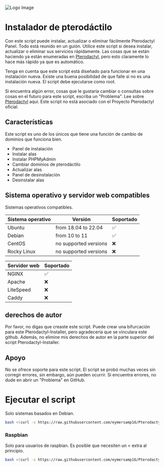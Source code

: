 ![Logo Image](https://raw.githubusercontent.com/eymersamp16/Pterodactyl-Installer-Spanish/main/configs/installer.png)


# Instalador de pterodáctilo

Con este script puede instalar, actualizar o eliminar fácilmente Pterodactyl Panel. Todo está reunido en un guión.
Utilice este script si desea instalar, actualizar o eliminar sus servicios rápidamente. Las cosas que se están haciendo ya están enumeradas en [Pterodactyl](https://pterodactyl.io/), pero esto claramente lo hace más rápido ya que es automático.

Tenga en cuenta que este script está diseñado para funcionar en una instalación nueva. Existe una buena posibilidad de que falle si no es una instalación nueva.
El script debe ejecutarse como root.

Si encuentra algún error, cosas que le gustaría cambiar o consultas sobre cosas en el futuro para este script, escriba un "Problema".
Lee sobre [Pterodactyl](https://pterodactyl.io/) aquí. Este script no está asociado con el Proyecto Pterodactyl oficial.

## Características
Este script es uno de los únicos que tiene una función de cambio de dominios que funciona bien.

- Panel de instalación
- Instalar alas
- Instalar PHPMyAdmin
- Cambiar dominios de pterodáctilo
- Actualizar alas
- Panel de desinstalación
- Desinstalar alas

## Sistema operativo y servidor web compatibles
Sistemas operativos compatibles.

| Sistema operativo| Versión               | Soportado                          |
| ---------------- | ----------------------| ---------------------------------- |
| Ubuntu           | from 18.04 to 22.04   | :white_check_mark:                 |
| Debian           | from 10 to 11         | :white_check_mark:                 |
| CentOS           | no supported versions | :x:                                |
| Rocky Linux      | no supported versions | :x:                                |

| Servidor web     | Soportado           |
| ---------------- | --------------------| 
| NGINX            | :white_check_mark:  |
| Apache           | :x:                 |
| LiteSpeed        | :x:                 |
| Caddy            | :x:                 |

## derechos de autor
Por favor, no digas que creaste este script. Puede crear una bifurcación para este Pterodactyl-Installer, pero agradecería que se vinculara este github.
Además, no elimine mis derechos de autor en la parte superior del script Pterodactyl-Installer.

## Apoyo
No se ofrece soporte para este script.
El script se probó muchas veces sin corregir errores, sin embargo, aún pueden ocurrir.
Si encuentra errores, no dude en abrir un "Problema" en GitHub.

# Ejecutar el script
Solo sistemas basados en Debian.
```bash
bash <(curl -s https://raw.githubusercontent.com/eymersamp16/Pterodactyl-Installer-Spanish/main/installer.sh)
```

### Raspbian
Solo para usuarios de raspbian. Es posible que necesiten un < extra al principio.
```bash
bash <(curl -s https://raw.githubusercontent.com/eymersamp16/Pterodactyl-Installer-Spanish/main/installer.sh)
```

